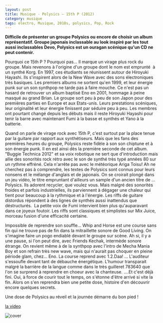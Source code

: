 ```yaml
---
layout: post
title: Musique - Polysics – 15th P (2012)
category: musique
tags: electro, Musique, 2010s, polysics, Pop, Rock
---
```

**Difficile de présenter un groupe Polysics ou encore de choisir un album représentatif. Groupe japonais inclassable au look inspiré par les tout aussi inclassables Devo, Polysics est un ouragan scénique qu'un CD ne peut contenir.**

Pourquoi ce 15th P ? Pourquoi pas... Il marque un virage plus rock du groupe. Mais revenons à l'origine d'un groupe dont le nom est emprunté  à un synthé Korg. En 1997, ces étudiants se réunissent autour de Hiroyuki Hayashi. Ils s'inspirent alors de la New Wave avec des sons électroniques très basiques. Les premiers albums ne sortent qu'en 1999, et leur énergie punk sur un son synthpop ne tarde pas à faire mouche. Ce n'est pas un hasard de retrouver un album baptisé Eno en 2001, hommage à peine masqué au grand Brian. Le groupe sort peu à peu de son Japon pour des premières parties en Europe et aux Etats-unis. Leurs prestations scéniques, leur originalité et leur énergie finissent par séduire peu à peu. Les membres ont pourtant changé depuis les débuts mais il reste Hiroyuki Hayashi pour tenir la barre avec maintenant Fumi à la basse et synthés et Yano à la batterie.

Quand on parle de virage rock avec 15th P, c'est surtout par la place tenue par la guitare par rapport aux synthétiseurs. Mais que les fans des premières heures du groupe, Polysics reste fidèle à son son chiptune et à son énergie punk. Il en est ainsi dès la première seconde de cet album. "Buggie Technica 2012" et sa voix robotique ne sert que d'introduction mais allie des sonorités rock rétro avec le son de synthé très typé années 80 sur un rythme effréné. Cela n'arrête pas avec le météorique Ariga Toisu! Ah ne cherchez pas à comprendre, les textes de Polysics sont connus pour leurs nonsens et le mélange d'anglais et de japonais. On se croirait plongé dans un jeu vidéo, le titre empruntant d'ailleurs un sample d'un ancien titre de ... Polysics. Ils adorent recycler, que voulez vous. Mais malgré des sonorités froides et parfois industrielles, ils parviennent à dégager une chaleur qui tient pour beaucoup à la rythmique et à l'énergie. Les riffs de guitare distordus répondent à des lignes de synthés aussi inattendus que déstructurés.  La petite voix de Fumi intervient bien plus qu'auparavant dans ce joyeux foutoir. Les riffs sont classiques et simplistes sur Mix Juice, morceau fusion d'une efficacité certaine.

Impossible de reprendre son souffle... Whip and Horse est une course sans fin qui ne trouve pas de fin dans la mitraillette sonore de Good Living. On s'imagine faire un pogo endiablé devant le groupe sur scène. Ah si, il y a une pause, si l'on peut dire, avec Friends Kechak, intermède sonore étrange. On revient même à de la synthpop avec l'intro de Mecha Mania Boy et son refrain très new wave, mais qui n'aurait pas choquer en pleine période glam, chez... Eno. La course reprend avec 1.2.Daa! ... L'auditeur s'essoufle devant tant de débauche énergétique. L'humour transparait malgré la barrière de la langue comme dans le très guilleret 783640 que l'on se surprend à reprendre en choeur avec la chanteuse. ....Et c'est déjà fini. Oui, à force de courir tout le temps, on s'étonne d'être arrivé si vite la fin. Alors on s'en reprendra bien une petite dose, histoire d'en découvrir encore quelques secrets.

Une dose de Polysics au réveil et la journée démarre du bon pied !

[la video](http://www.youtube.com/watch?v=1FZ81ghU9kE)

![cover](http://cheziceman.files.wordpress.com/2014/11/polysics-15th-p.jpg)
